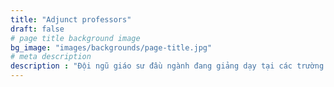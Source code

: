 ```yaml
---
title: "Adjunct professors"
draft: false
# page title background image
bg_image: "images/backgrounds/page-title.jpg"
# meta description
description : "Đội ngũ giáo sư đầu ngành đang giảng dạy tại các trường đại học là đối tác chiến lược của ISCM. Các giáo sư sẽ trực tiếp tham gia giảng dạy các cấu phần quan trọng từ giáo dục đại học đến đào tạo thạc sĩ và tiến sĩ. Các bạn sinh viên sẽ có cơ hội được học bằng tiếng Anh và được hướng dẫn tận tình từ các giáo sư ngay cả khi đang ở Việt Nam hay khi qua học tập tại cơ sở của trường đối tác trong khuôn khổ chương trình học."
---
```

